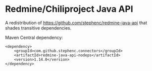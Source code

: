 Redmine/Chiliproject Java API
=============================

A redistribution of https://github.com/stephenc/redmine-java-api that shades transitive dependencies.

Maven Central dependency:
    
    <dependency>
        <groupId>com.github.stephenc.connectors</groupId>
        <artifactId>redmine-java-api-nodeps</artifactId>
        <version>1.14.0</version>
    </dependency>

